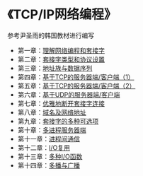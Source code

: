 # 《TCP/IP网络编程》
参考尹圣雨的韩国教材进行编写

* 第一章：[理解网络编程和套接字](https://github.com/caixiongjiang/TCPIP/blob/master/ch01)
* 第二章：[套接字类型和协议设置](https://github.com/caixiongjiang/TCPIP/tree/master/ch02)
* 第三章：[地址族与数据序列](https://github.com/caixiongjiang/TCPIP/tree/master/ch03)
* 第四章：[基于TCP的服务器端/客户端（1）](https://github.com/caixiongjiang/TCPIP/tree/master/ch04)
* 第五章：[基于TCP的服务器端/客户端（2）](https://github.com/caixiongjiang/TCPIP/tree/master/ch05)
* 第六章：[基于UDP的服务器端/客户端](https://github.com/caixiongjiang/TCPIP/tree/master/ch06)
* 第七章：[优雅地断开套接字连接](https://github.com/caixiongjiang/TCPIP/tree/master/ch07)
* 第八章：[域名及网络地址](https://github.com/caixiongjiang/TCPIP/tree/master/ch08)
* 第九章：[套接字的多种可选项](https://github.com/caixiongjiang/TCPIP/tree/master/ch09)
* 第十章：[多进程服务器端](https://github.com/caixiongjiang/TCPIP/tree/master/ch10)
* 第十一章：[进程间通信](https://github.com/caixiongjiang/TCPIP/tree/master/ch11)
* 第十二章：[I/O复用](https://github.com/caixiongjiang/TCPIP/tree/master/ch12)
* 第十三章：[多种I/O函数](https://github.com/caixiongjiang/TCPIP/tree/master/ch13)
* 第十四章：[多播与广播](https://github.com/caixiongjiang/TCPIP/tree/master/ch14)
